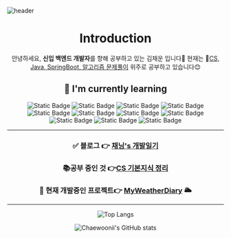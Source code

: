 



![header](https://capsule-render.vercel.app/api?type=waving&height=300&color=B7B1F2&text=Hi,%20there💕&fontColor=FFEDFA&reversal=true&fontAlign=77&textBg=false)

<div align=center>

# Introduction
안녕하세요, **신입 백엔드 개발자**를 향해 공부하고 있는 김채운 입니다🙌
현재는 📖<u>CS, Java, SpringBoot, 알고리즘 문제풀이</u> 위주로 공부하고 있습니다😊


## 🌱 I'm currently learning
![Static Badge](https://img.shields.io/badge/Git-F05032?style=flat&logo=Git&logoColor=white) ![Static Badge](https://img.shields.io/badge/Python-3776AB?style=flat&logo=Python&logoColor=white) ![Static Badge](https://img.shields.io/badge/java-004088?style=flat&logo=java&logoColor=white) ![Static Badge](https://img.shields.io/badge/MySQL-4479A1?style=flat&logo=mysql&logoColor=white)
![Static Badge](https://img.shields.io/badge/SpringBoot-6DB33F?style=flat&logo=springboot&logoColor=white) ![Static Badge](https://img.shields.io/badge/SpringSecurity-6DB33F?style=flat&logo=springsecurity&logoColor=white) ![Static Badge](https://img.shields.io/badge/jwt-004088?style=flat&logo=jwt&logoColor=white) ![Static Badge](https://img.shields.io/badge/Redis-FF4438?style=flat&logo=Redis&logoColor=white)
![Static Badge](https://img.shields.io/badge/Amazon%20EC2-FF9900?style=flat&logo=Amazon%20EC2&logoColor=white) ![Static Badge](https://img.shields.io/badge/Amazon%20S3-FF9900?style=flat&logo=Amazon%20S3&logoColor=white) ![Static Badge](https://img.shields.io/badge/Docker-2496ED?style=flat&logo=docker&logoColor=white)

---
### ✅ 블로그 👉 [채닝's 개발일기](https://cocodata12.tistory.com/) 
### 📚공부 중인 것 👉[CS 기본지식 정리](https://caramel-lunch-716.notion.site/CS-1b98aafcd33d80129a15f6542bccd302?pvs=4)
### 🐌 현재 개발중인 프로젝트👉 [MyWeatherDiary](https://github.com/Chaewoonii/MyWeatherDiary) 🌥️
---
![Top Langs](https://github-readme-stats.vercel.app/api/top-langs/?username=Chaewoonii&layout=compact)

![Chaewoonii's GitHub stats](https://github-readme-stats.vercel.app/api?username=Chaewoonii&hide=stars,issues,contribs)

</div>
